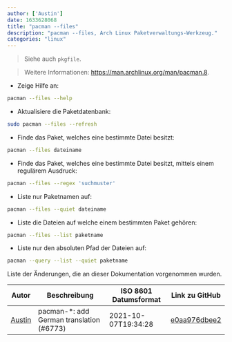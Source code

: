 ```yaml
---
author: ['Austin']
date: 1633628068
title: "pacman --files"
description: "pacman --files, Arch Linux Paketverwaltungs-Werkzeug."
categories: "linux"
---
```

> Siehe auch `pkgfile`.

> Weitere Informationen: <https://man.archlinux.org/man/pacman.8>.

- Zeige Hilfe an:

```bash
pacman --files --help
```

- Aktualisiere die Paketdatenbank:

```bash
sudo pacman --files --refresh
```

- Finde das Paket, welches eine bestimmte Datei besitzt:

```bash
pacman --files dateiname
```

- Finde das Paket, welches eine bestimmte Datei besitzt, mittels einem regulärem Ausdruck:

```bash
pacman --files --regex 'suchmuster'
```

- Liste nur Paketnamen auf:

```bash
pacman --files --quiet dateiname
```

- Liste die Dateien auf welche einem bestimmten Paket gehören:

```bash
pacman --files --list paketname
```

- Liste nur den absoluten Pfad der Dateien auf:

```bash
pacman --query --list --quiet paketname
```
Liste der Änderungen, die an dieser Dokumentation vorgenommen wurden.


Autor | Beschreibung | ISO 8601 Datumsformat | Link zu GitHub
------|-----|-----|-----
[Austin](mailto:Hoi15A@users.noreply.github.com) | pacman-*: add German translation (#6773) | 2021-10-07T19:34:28 | [e0aa976dbee2](https://github.com/tldr-pages/tldr/commit/e0aa976dbee24f9c101cfb787dca043b0fadbefc)


